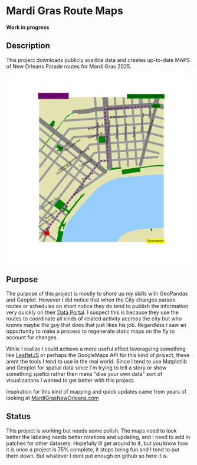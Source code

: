# Mardi Gras Route Maps

**Work in progress**

## Description

This project downloads publicly availble data and creates up-to-date MAPS of New Orleans Parade routes for Mardi Gras 2025.

![Chewbacchus Map](https://raw.githubusercontent.com/GarysCorner/MardiGrasMaps/refs/heads/master/RouteMaps/Chewbacchus.svg)

## Purpose

The purpose of this project is mostly to shore up my skills with GeoPandas and Geoplot.  However I did notice that when the City changes parade routes or schedules on short notice they do tend to publish the information very quickly on their [Data Portal](https://datadriven.nola.gov/home/).  I suspect this is because they use the routes to coordinate all kinds of related activity accross the city but who knows maybe the guy that does that just likes his job.  Regardless I saw an opportunity to make a process to regenerate static maps on the fly to account for changes.

While I realize I could achieve a more useful effect leverageing something like [LeafletJS](https://leafletjs.com/) or perhaps the GoogleMaps API for this kind of project, these arent the tools I tend to use in the real world.  Since I tend to use Matplotlib and Geoplot for spatial data since I'm trying to tell a story or show something spefici rather then make "dive your own data" sort of visualizations I wanted to get better with this project.

Inspiration for this kind of mapping and quick updates came from years of looking at [MardiGrasNewOrleans.com](https://www.mardigrasneworleans.com/parades/)

## Status

This project is working but needs some polish.  The maps need to look better the labeling needs better rotations and updating, and I need to add in patches for other datasets.   Hopefully Ill get around to it, but you know how it is once a project is 75% complete, it stops being fun and I tend to put them down.  But whatever I dont put enough on github so here it is.